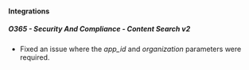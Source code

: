 
#### Integrations
##### O365 - Security And Compliance - Content Search v2
- Fixed an issue where the *app_id* and *organization* parameters were required.
